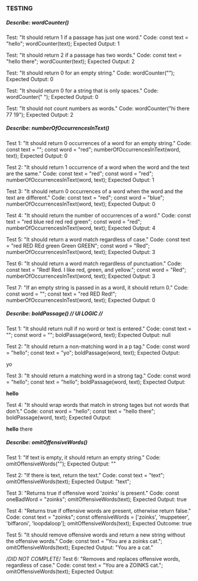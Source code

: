 ### TESTING

##### **Describe:** wordCounter()

Test: "It should return 1 if a passage has just one word."
Code:
const text = "hello";
wordCounter(text);
Expected Output: 1

Test: "It should return 2 if a passage has two words."
Code:
const text = "hello there";
wordCounter(text);
Expected Output: 2

Test: "It should return 0 for an empty string."
Code: wordCounter("");
Expected Output: 0

Test: "It should return 0 for a string that is only spaces."
Code: wordCounter("            ");
Expected Output: 0

Test: "It should not count numbers as words."
Code: wordCounter("hi there 77 19");
Expected Output: 2

##### **Describe:** numberOfOccurrencesInText()

Test 1: "It should return 0 occurrences of a word for an empty string."
Code:
    const text = "";
    const word = "red";
    numberOfOccurrencesInText(word, text);
Expected Output: 0

Test 2: "It should return 1 occurrence of a word when the word and the text are the same."
Code:
    const text = "red";
    const word = "red";
    numberOfOccurrencesInText(word, text);
Expected Output: 1

Test 3: "It should return 0 occurrences of a word when the word and the text are different."
Code:
    const text = "red";
    const word = "blue";
    numberOfOccurrencesInText(word, text);
Expected Output: 0

Test 4: "It should return the number of occurrences of a word."
Code:
    const text = "red blue red red red green";
    const word = "red";
    numberOfOccurrencesInText(word, text);
Expected Output: 4

Test 5: "It should return a word match regardless of case."
Code:
    const text = "red RED REd green Green GREEN";
    const word = "Red";
    numberOfOccurrencesInText(word, text);
Expected Output: 3

Test 6: "It should return a word match regardless of punctuation."
Code:
    const text = "Red! Red. I like red, green, and yellow.";
    const word = "Red";
    numberOfOccurrencesInText(word, text);
Expected Output: 3

Test 7: "If an empty string is passed in as a word, it should return 0."
Code:
    const word = "";
    const text = "red RED Red!";
    numberOfOccurrencesInTest(word, text);
Expected Output: 0

##### **Describe:** boldPassage() // UI LOGIC //

Test 1: "It should return null if no word or text is entered."
Code:
    const text = "";
    const word = "";
    boldPassage(word, text);
Expected Output: null

Test 2: "It should return a non-matching word in a p tag."
Code: 
    const word = "hello";
    const text = "yo";
    boldPassage(word, text);
Expected Output: <p>yo</p>

Test 3: "It should return a matching word in a strong tag."
Code:
    const word = "hello";
    const text = "hello";
    boldPassage(word, text);
Expected Output: <p><strong>hello</strong><p>

Test 4: "It should wrap words that match in strong tages but not words that don't."
Code:
    const word = "hello";
    const text = "hello there";
    boldPassage(word, text);
Expected Output: <p><strong>hello</strong> there</p>

##### **Describe:** omitOffensiveWords()

Test 1: "If text is empty, it should return an empty string."
Code:
    omitOffensiveWords("");
Expected Output: ""

Test 2: "If there is text, return the text."
Code:
    const text = "text";
    omitOffensiveWords(text);
Expected Output: "text";

Test 3: "Returns true if offensive word 'zoinks' is present."
Code:
    const oneBadWord = "zoinks";
    omitOffensiveWords(text);
Expected Output: true

Test 4: "Returns true if offensive words are present, otherwise return false."
Code:
    const text = "zoinks";
    const offensiveWords = ['zoinks', 'muppeteer', 'biffaroni', 'loopdaloop'];
    omitOffensiveWords(text);
Expected Outcome: true

Test 5: "It should remove offensive words and return a new string without the offensive words."
Code:
    const text = "You are a zoinks cat.";
    omitOffensiveWords(text);
Expected Output: "You are a cat."

/*DID NOT COMPLETE*/
Test 6: "Removes and replaces offensive words, regardless of case."
Code:
    const text = "You are a ZOINKS cat.";
    omitOffensiveWords(text);
Expected Output: 




